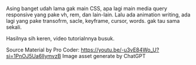 Asing banget udah lama gak main CSS, apa lagi main media query responsive yang pake vh, rem, dan lain-lain. 
Lalu ada animation writing, ada lagi yang pake transofrm, sacle, keyframe, cursor, words. gak tau sama sekali.

Hasilnya sih keren, video tutorialnnya busuk.

Source Material by Pro Coder: https://youtu.be/-u3vE84Wo_U?si=1PnOJ5Ua6lIymvzB
Image asset generate by ChatGPT